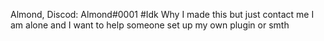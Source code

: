 Almond, Discod: Almond#0001
#Idk Why I made this but just contact me I am alone and I want to help someone set up my own plugin or smth

